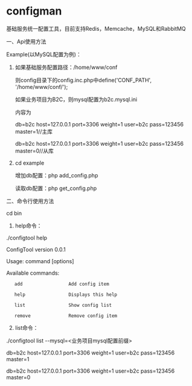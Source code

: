 # configman
基础服务统一配置工具，目前支持Redis，Memcache，MySQL和RabbitMQ

一、Api使用方法

Example(以MySQL配置为例)：

1. 如果基础服务配置路径：/home/www/conf

   则config目录下的config.inc.php中define('CONF_PATH', '/home/www/conf/');
   
   如果业务项目为B2C，则mysql配置为b2c.mysql.ini
   
   内容为
   
   db=b2c host=127.0.0.1 port=3306 weight=1 user=b2c pass=123456 master=1//主库
   
   db=b2c host=127.0.0.1 port=3306 weight=1 user=b2c pass=123456 master=0//从库

2. cd example

   增加db配置：php add_config.php
   
   读取db配置：php get_config.php
   
二、命令行使用方法

   cd bin
   
   1. help命令：
   
   ./configtool help
   
   ConfigTool version 0.0.1

   Usage: 
   		command [options]

   Available commands:
	   
	   add                 Add config item
	   
	   help                Displays this help
	   
	   list                Show config list
	   
	   remove              Remove config item
	   
   2. list命令：
   
   ./configtool list --mysql=<业务项目mysql配置前缀>

   db=b2c host=127.0.0.1 port=3306 weight=1 user=b2c pass=123456 master=1
   
   db=b2c host=127.0.0.1 port=3306 weight=1 user=b2c pass=123456 master=0
